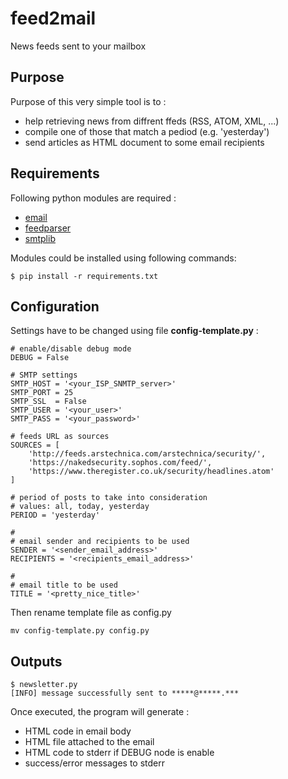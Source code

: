 # feed2mail
News feeds sent to your mailbox

## Purpose 
Purpose of this very simple tool is to :
- help retrieving news from diffrent ffeds (RSS, ATOM, XML, ...)
- compile one of those that match a pediod (e.g. 'yesterday')
- send articles as HTML document to some email recipients

## Requirements
Following python modules are required :
- [email](https://docs.python.org/3/library/email.html)
- [feedparser](https://pythonhosted.org/feedparser/)
- [smtplib](https://docs.python.org/3/library/smtplib.html)

Modules could be installed using following commands:
```
$ pip install -r requirements.txt
```
## Configuration
Settings have to be changed using file **config-template.py** :
```
# enable/disable debug mode
DEBUG = False

# SMTP settings
SMTP_HOST = '<your_ISP_SNMTP_server>'
SMTP_PORT = 25
SMTP_SSL  = False
SMTP_USER = '<your_user>'
SMTP_PASS = '<your_password>'

# feeds URL as sources
SOURCES = [
    'http://feeds.arstechnica.com/arstechnica/security/',
    'https://nakedsecurity.sophos.com/feed/',
    'https://www.theregister.co.uk/security/headlines.atom'
]

# period of posts to take into consideration
# values: all, today, yesterday
PERIOD = 'yesterday'

#
# email sender and recipients to be used
SENDER = '<sender_email_address>'
RECIPIENTS = '<recipients_email_address>'

#
# email title to be used
TITLE = '<pretty_nice_title>'
```
Then rename template file as config.py
```
mv config-template.py config.py
```
## Outputs
```
$ newsletter.py
[INFO] message successfully sent to *****@*****.***
```
Once executed, the program will generate :
- HTML code in email body
- HTML file attached to the email
- HTML code to stderr if DEBUG node is enable
- success/error messages to stderr
